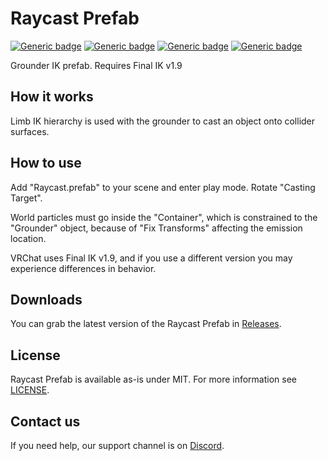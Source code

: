 # Raycast Prefab
  
[![Generic badge](https://img.shields.io/badge/Version-1.1-orange.svg)](https://github.com/VRLabs/Raycast-Prefab/releases/latest)
[![Generic badge](https://img.shields.io/badge/Unity-2019.4.31f1-informational.svg)](https://unity3d.com/unity/whats-new/2019.4.31)
[![Generic badge](https://img.shields.io/badge/SDK-AvatarSDK3-informational.svg)](https://vrchat.com/home/download)
[![Generic badge](https://img.shields.io/badge/License-MIT-informational.svg)](https://github.com/VRLabs/Raycast-Prefab/blob/main/LICENSE)  

Grounder IK prefab. Requires Final IK v1.9

## How it works

Limb IK hierarchy is used with the grounder to cast an object onto collider surfaces.

## How to use

Add "Raycast.prefab" to your scene and enter play mode. Rotate "Casting Target".

World particles must go inside the "Container", which is constrained to the "Grounder" object, because of "Fix Transforms" affecting the emission location.

VRChat uses Final IK v1.9, and if you use a different version you may experience differences in behavior.

## Downloads

You can grab the latest version of the Raycast Prefab in [Releases](https://github.com/VRLabs/Raycast-Prefab/releases/latest).

## License

Raycast Prefab is available as-is under MIT. For more information see [LICENSE](https://github.com/VRLabs/Raycast-Prefab/blob/main/LICENSE).

## Contact us

If you need help, our support channel is on [Discord](https://discord.vrlabs.dev).

